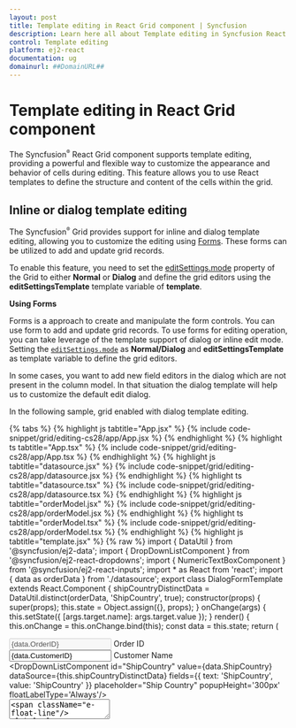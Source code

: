 ```yaml
---
layout: post
title: Template editing in React Grid component | Syncfusion
description: Learn here all about Template editing in Syncfusion React Grid component of Syncfusion Essential JS 2 and more.
control: Template editing 
platform: ej2-react
documentation: ug
domainurl: ##DomainURL##
---
```


# Template editing in React Grid component

The Syncfusion<sup style="font-size:70%">&reg;</sup> React Grid component supports template editing, providing a powerful and flexible way to customize the appearance and behavior of cells during editing. This feature allows you to use React templates to define the structure and content of the cells within the grid.

## Inline or dialog template editing 

The Syncfusion<sup style="font-size:70%">&reg;</sup> Grid provides support for inline and dialog template editing, allowing you to customize the editing using [Forms](https://legacy.reactjs.org/docs/forms.html). These forms can be utilized to add and update grid records.

To enable this feature, you need to set the [editSettings.mode](https://ej2.syncfusion.com/react/documentation/api/grid/editSettings/#mode) property of the Grid to either **Normal** or **Dialog** and define the grid editors using the **editSettingsTemplate** template variable of **template**.

**Using Forms**

Forms is a approach to create and manipulate the form controls. You can use form to add and update grid records. To use forms for editing operation, you can take leverage of the template support of dialog or inline edit mode. Setting the [`editSettings.mode`](https://ej2.syncfusion.com/react/documentation/api/grid/editSettings/#mode) as **Normal/Dialog** and **editSettingsTemplate** as template variable to define the grid editors.

In some cases, you want to add new field editors in the dialog which are not present in the column model. In that situation the dialog template will help us to customize the default edit dialog.

In the following sample, grid enabled with dialog template editing.

{% tabs %}
{% highlight js tabtitle="App.jsx" %}
{% include code-snippet/grid/editing-cs28/app/App.jsx %}
{% endhighlight %}
{% highlight ts tabtitle="App.tsx" %}
{% include code-snippet/grid/editing-cs28/app/App.tsx %}
{% endhighlight %}
{% highlight js tabtitle="datasource.jsx" %}
{% include code-snippet/grid/editing-cs28/app/datasource.jsx %}
{% endhighlight %}
{% highlight ts tabtitle="datasource.tsx" %}
{% include code-snippet/grid/editing-cs28/app/datasource.tsx %}
{% endhighlight %}
{% highlight js tabtitle="orderModel.jsx" %}
{% include code-snippet/grid/editing-cs28/app/orderModel.jsx %}
{% endhighlight %}
{% highlight ts tabtitle="orderModel.tsx" %}
{% include code-snippet/grid/editing-cs28/app/orderModel.tsx %}
{% endhighlight %}
{% highlight js tabtitle="template.jsx" %}
{% raw %}
import { DataUtil } from '@syncfusion/ej2-data';
import { DropDownListComponent } from '@syncfusion/ej2-react-dropdowns';
import { NumericTextBoxComponent } from '@syncfusion/ej2-react-inputs';
import * as React from 'react';
import { data as orderData } from './datasource';
export class DialogFormTemplate extends React.Component {
    shipCountryDistinctData = DataUtil.distinct(orderData, 'ShipCountry', true);
    constructor(props) {
        super(props);
        this.state = Object.assign({}, props);
    }
    onChange(args) {
        this.setState({ [args.target.name]: args.target.value });
    }
    render() {
        this.onChange = this.onChange.bind(this);
        const data = this.state;
        return (<div>
            <div className="form-row">
                <div className="form-group col-md-6">
                    <div className="e-float-input e-control-wrapper">
                        <input id="OrderID" name="OrderID" type="text" disabled={!data.isAdd} value={data.OrderID} onChange={this.onChange}/>
                        <span className="e-float-line"/>
                        <label className="e-float-text e-label-top"> Order ID</label>
                    </div>
                </div>
                <div className="form-group col-md-6">
                    <div className="e-float-input e-control-wrapper">
                        <input value={data.CustomerID} id="CustomerID" name="CustomerID" type="text" onChange={this.onChange}/>
                        <span className="e-float-line"/>
                        <label className="e-float-text e-label-top">Customer Name</label>
                    </div>
                </div>
            </div>
            <div className="form-row">
                <div className="form-group col-md-6">
                    <NumericTextBoxComponent id="Freight" format='C2' value={data.Freight} placeholder="Freight" floatLabelType='Always'/>
                </div>
                <div className="form-group col-md-6">
                    <DropDownListComponent id="ShipCountry" value={data.ShipCountry} dataSource={this.shipCountryDistinctData} fields={{ text: 'ShipCountry', value: 'ShipCountry' }} placeholder="Ship Country" popupHeight='300px' floatLabelType='Always'/>
                </div>
            </div>
            <div className="form-row">
                <div className="form-group col-md-12">
                    <div className="e-float-input e-control-wrapper">
                        <textarea id="ShipAddress" name="ShipAddress" value={data.ShipAddress} onChange={this.onChange}/>
                        <span className="e-float-line"/>
                        <label className="e-float-text e-label-top">Ship Address</label>
                    </div>
                </div>
            </div>
        </div>);
    }
}
{% endraw %}
{% endhighlight %}
{% highlight ts tabtitle="template.tsx" %}
{% raw %}
import { DataUtil } from '@syncfusion/ej2-data';
import { DropDownListComponent } from '@syncfusion/ej2-react-dropdowns';
import { NumericTextBoxComponent } from '@syncfusion/ej2-react-inputs';
import * as React from 'react';
import { data as orderData } from './datasource';
import { IOrderModel } from './orderModel';

export class DialogFormTemplate extends React.Component<{}, {}> {
    private shipCountryDistinctData: any = DataUtil.distinct(orderData, 'ShipCountry', true );
    constructor(props: object) {
        super(props);
        this.state = Object.assign({}, props);
    }

    public onChange(args: any) {
        this.setState({[(args.target as HTMLInputElement).name]: args.target.value});
    }

    public render(): any {
        this.onChange = this.onChange.bind(this);
        const data: IOrderModel = this.state;
        return (<div>
            <div className="form-row">
                <div className="form-group col-md-6">
                    <div className="e-float-input e-control-wrapper">
                        <input id="OrderID" name="OrderID" type="text" disabled={!data.isAdd} value={data.OrderID} onChange={this.onChange} />
                        <span className="e-float-line"/>
                        <label className="e-float-text e-label-top"> Order ID</label>
                    </div>
                </div>
                <div className="form-group col-md-6">
                    <div className="e-float-input e-control-wrapper" >
                        <input value={data.CustomerID} id="CustomerID" name="CustomerID" type="text" onChange={this.onChange} />
                        <span className="e-float-line"/>
                        <label className="e-float-text e-label-top">Customer Name</label>
                    </div>
                </div>
            </div>
            <div className="form-row">
                <div className="form-group col-md-6">
                    <NumericTextBoxComponent id="Freight" format='C2' value={data.Freight} placeholder="Freight" floatLabelType='Always'/>
                </div>
                <div className="form-group col-md-6">
                    <DropDownListComponent id="ShipCountry" value={data.ShipCountry} dataSource={this.shipCountryDistinctData}
                        fields={{text: 'ShipCountry', value: 'ShipCountry' }} placeholder="Ship Country"
                        popupHeight='300px' floatLabelType='Always'/>
                </div>
            </div>
            <div className="form-row">
                <div className="form-group col-md-12">
                    <div className="e-float-input e-control-wrapper">
                        <textarea id="ShipAddress" name="ShipAddress" value={data.ShipAddress} onChange={this.onChange} />
                        <span className="e-float-line"/>
                        <label className="e-float-text e-label-top">Ship Address</label>
                    </div>
                </div>
            </div>
        </div>);
    }
}
{% endraw %}
{% endhighlight %}
{% endtabs %}

 {% previewsample "page.domainurl/code-snippet/grid/editing-cs28" %}

> The Dialog/Inline template form editors should have **name** attribute.

## Using template context

You can enhance the customization of your grid's edit forms by utilizing template contexts, such as accessing row details inside template, rendering editors as components, getting values from editors, setting focus to editors, and disabling default form validation, and adding custom validation. These features are applicable in both **inline** and **dialog** editing modes.

The following template context topics are demonstrated through a practical example in the [Render tab component inside the dialog template](https://ej2.syncfusion.com/react/documentation/grid/editing/template-editing#render-tab-component-inside-the-dialog-template) topic.

### Access row details inside template using template context

When utilizing edit templates in the Grid , you can access crucial row information within an ngTemplate when utilizing edit templates. This enables dynamic binding of attributes, values, or elements based on the specific row being edited. This is particularly useful for conditionally rendering or modifying elements in the edit template based on the row's state.

The following properties will be available at the time of template execution:

| Property Name | Usage |
|---------------|-------|
| <kbd>isAdd</kbd> | A Boolean property that defines whether the current row is a new record or not. |

The following code example demonstrates the usage of the `isAdd` property in an edit template to disable the **OrderID** textbox when it's not a new record:

```ts
<div className="form-group col-md-6">
  {data.isAdd && (
    <div className="e-float-input e-control-wrapper">
      <input id="OrderID" name="OrderID" type="text" disabled={!data.isAdd} value={props.OrderID} onChange={onChange} />
      <span className="e-float-line"></span>
      <label className="e-float-text e-label-top">Order ID</label>
    </div>
  )}
</div>
```

### Render editors as components 

The Syncfusion<sup style="font-size:70%">&reg;</sup> Grid provides a powerful feature that allows you to dynamically render Syncfusion<sup style="font-size:70%">&reg;</sup> EJ2 controls as form editors during the editing process. This functionality is particularly useful when you want to provide feature-rich controls for data entry within the edit form.

To achieve this by utilizing the [actionComplete](https://ej2.syncfusion.com/react/documentation/api/grid/#actioncomplete) event of the Grid and specifying `requestType` as **beginEdit** or **add**.

The following code example illustrates rendering the `DropDownList` component in the `actionComplete` event.

```typescript

const actionComplete = (args: DialogEditEventArgs) => {
  if ((args.requestType === 'beginEdit' || args.requestType === 'add')) {
      let countryData: {}[] = DataUtil.distinct(data, 'ShipCountry', true) ;
      new DropDownList({value: args.rowData.ShipCountry, popupHeight: '200px', floatLabelType: 'Always',
          dataSource: countryData, fields: {text: 'ShipCountry', value: 'ShipCountry'}, placeholder: 'Ship Country'}, args.form.elements.namedItem('ShipCountry') as HTMLInputElement);
  }
}

```

### Get value from editor

The get value from editor feature in the Syncfusion<sup style="font-size:70%">&reg;</sup> Grid allows you to read, format, and update the current editor value before it is saved. This feature is particularly valuable when you need to perform specific actions on the data, such as formatting or validation, before it is committed to the underlying data source. 

To achieve this feature, you can utilize the [actionBegin](https://ej2.syncfusion.com/react/documentation/api/grid/#actionbegin) event with the **requestType** set to **save**.

In the following code example, the freight value has been formatted and updated.

```typescript
    const actionBegin = (args: SaveEventArgs) => {
        if (args.requestType === 'save') {
            // cast string to integer value.
            (args.data as ColumnDataType).Freight = parseFloat(((args as any).form.querySelector('#Freight').ej2_instances[0] as HTMLInputElement).value);
        }
    }
```

### Set focus to particular column editor 

The Syncfusion<sup style="font-size:70%">&reg;</sup> Grid allows you to control the focus behavior of input elements in edit forms. By default, the first input element in the dialog receives focus when the dialog is opened. However, in scenarios where the first input element is disabled or hidden, you can specify which valid input element should receive focus. This can be achieved using the [actionComplete](https://ej2.syncfusion.com/react/documentation/api/grid/#actioncomplete) event of the Grid,  where the **requestType** is set to **beginEdit**.

In the following code example, the CustomerID column focused.

```typescript
    const actionComplete = (args: DialogEditEventArgs) => {
        // Set initail Focus
        if (args.requestType === 'beginEdit') {
            ((args.form as HTMLFormElement).elements.namedItem('CustomerID') as HTMLInputElement).focus();
        }
    }
```

## Disable default form validation

The Syncfusion<sup style="font-size:70%">&reg;</sup> Grid provides built-in support for [react form validation](https://react-bootstrap.netlify.app/docs/forms/validation/) to ensure data integrity and accuracy during editing. However, there might be scenarios where you want to disable the default form validation rules. This can be achieved using the [removeRules](https://helpej2.syncfusion.com/documentation/api/form-validator/#removerules) method within the [actionComplete](https://ej2.syncfusion.com/react/documentation/api/grid/#actioncomplete) event of the Grid.

To disable default form validation rules in the Grid, follow these steps:

```typescript

    const actionComplete = (args: DialogEditEventArgs) => {
        if ((args.requestType === 'beginEdit' || args.requestType === 'add')) {
            // Disable the Validation Rules
            (args.form as HTMLFormElement)['ej2_instances'][0].removeRules();
        }
    }

```

> You can use this method to disable validation rules: **args.form.ej2_instances[0].rules = {}**.

## Adding validation rules for custom editors

The Syncfusion<sup style="font-size:70%">&reg;</sup> Grid provides the ability to add validation rules for fields that are not present in the column model. This feature is particularly useful to prevent erroneous or inconsistent data from being submitted, ultimately enhancing the reliability of your application's data.

To accomplish this, you can utilize the [actionComplete](https://ej2.syncfusion.com/react/documentation/api/grid/#actioncomplete) event along with the [addRules](https://ej2.syncfusion.com/documentation/api/form-validator/#addrules) method.

Here's how you can use the `addRules` method to add validation rules for custom editors in the `actionComplete` event: 

```typescript

    const actionComplete = (args: DialogEditEventArgs) => {
        if ((args.requestType === 'beginEdit' || args.requestType === 'add')) {
            // Add Validation Rules
            (args.form as HTMLFormElement)['ej2_instances'][0].addRules('Freight', { max: 500 });
        }
    }

```

## Render tab component inside the dialog template

You can enhance the editing experience in the Grid by rendering a [Tab](../../../tab/index.html) component inside the dialog template. This feature is especially useful when you want to present multiple editing sections or categories in a tabbed layout, ensuring a more intuitive and easily navigable interface for data editing.

To enable this functionality, you need to set the [editSettings.mode](https://ej2.syncfusion.com/react/documentation/api/grid/editSettings/#mode) property of the Grid to **Dialog**. This configures the Grid to use the dialog editing mode. Additionally, you can use the [editSettingsTemplate](https://ej2.syncfusion.com/react/documentation/api/grid/editSettings/#template) property to define a template variable that contains the `Tab` component and its corresponding content.

The following example renders a tab component inside the edit dialog. The tab component has two tabs, and once you fill in the first tab and navigate to the second one, the validation for the first tab is performed before navigating to the second.

{% tabs %}
{% highlight js tabtitle="App.jsx" %}
{% include code-snippet/grid/tabediting-cs1/app/App.jsx %}
{% endhighlight %}
{% highlight ts tabtitle="App.tsx" %}
{% include code-snippet/grid/tabediting-cs1/app/App.tsx %}
{% endhighlight %}
{% highlight js tabtitle="datasource.jsx" %}
{% include code-snippet/grid/tabediting-cs1/app/datasource.jsx %}
{% endhighlight %}
{% highlight ts tabtitle="datasource.tsx" %}
{% include code-snippet/grid/tabediting-cs1/app/datasource.tsx %}
{% endhighlight %}
{% highlight js tabtitle="tabOne.jsx" %}
{% raw %}
import * as React from 'react';
export class TabOneComponent extends React.Component {
    tab;
    constructor(props) {
        super(props);
        this.state = Object.assign({}, props[0]);
        this.tab = props[1];
    }
    onChange(args) {
        this.setState({ [args.target.name]: args.target.value });
    }
    next() {
        let valid = true;
        [].slice.call(document.getElementById('tab1').querySelectorAll('[name]'))
            .forEach((element) => {
            element.form.ej2_instances[0].validate(element.name);
            if (element.getAttribute('aria-invalid') === 'true') {
                valid = false;
            }
        });
        if (!valid) {
            return;
        }
        if (this.tab) {
            this.tab.select(1);
        }
    }
    render() {
        this.onChange = this.onChange.bind(this);
        this.next = this.next.bind(this);
        const data = this.state;
        return (<div id='tab1'>
        <div className="form-row">
            <div className="form-group">
                <div className="e-float-input e-control-wrapper">
                    <input id="OrderID" name="OrderID" type="text" disabled={!data.isAdd} value={data.OrderID} onChange={this.onChange}/>
                    <span className="e-float-line"/>
                    <label className="e-float-text e-label-top"> Order ID</label>
                </div>
            </div>
        </div>
        <div className="form-row">
            <div className="form-group">
                <div className="e-float-input e-control-wrapper">
                    <input value={data.CustomerID} id="CustomerName" name="CustomerID" type="text" onChange={this.onChange}/>
                    <span className="e-float-line"/>
                    <label className="e-float-text e-label-top">Customer Name</label>
                </div>
            </div>
        </div>
        <div id='footer'> 
            <button id="nextBtn" className='e-info e-btn' type="button" style={{ float: "right" }} onClick={this.next}>Next</button>
        </div>
    </div>);
    }
}

{% endraw %}
{% endhighlight %}
{% highlight ts tabtitle="tabOne.tsx" %}
{% raw %}

import { TabComponent } from '@syncfusion/ej2-react-navigations';
import * as React from 'react';
import { IOrderModel } from './orderModel';

export class TabOneComponent extends React.Component<{}, {}> {
    public tab: TabComponent | null;
    constructor(props: any) {
        super(props);
        this.state = Object.assign({}, props[0]);
        this.tab = props[1];
    }

    public onChange(args: React.ChangeEvent) {
        this.setState({[(args.target as HTMLInputElement).name]: (args.target as HTMLInputElement).value});
    }

    public next() {
        let valid: boolean = true;
        [].slice.call((document.getElementById('tab1') as HTMLElement).querySelectorAll('[name]'))
            .forEach((element: any) => {
                element.form.ej2_instances[0].validate(element.name);
                if (element.getAttribute('aria-invalid') === 'true'){
                    valid = false;
                }
        });
        if (!valid) {
        return
        }
        if (this.tab) {
            this.tab.select(1);
        }
    }

    public render(): any {
        this.onChange = this.onChange.bind(this);
        this.next = this.next.bind(this);
        const data: IOrderModel = this.state;
        return (<div id='tab1'>
        <div className="form-row">
            <div className="form-group">
                <div className="e-float-input e-control-wrapper">
                    <input id="OrderID" name="OrderID" type="text" disabled={!data.isAdd} value={data.OrderID} onChange={this.onChange} />
                    <span className="e-float-line"/>
                    <label className="e-float-text e-label-top"> Order ID</label>
                </div>
            </div>
        </div>
        <div className="form-row">
            <div className="form-group">
                <div className="e-float-input e-control-wrapper" >
                    <input value={data.CustomerID} id="CustomerName" name="CustomerID" type="text" onChange={this.onChange} />
                    <span className="e-float-line"/>
                    <label className="e-float-text e-label-top">Customer Name</label>
                </div>
            </div>
        </div>
        <div id='footer'> 
            <button id="nextBtn" className='e-info e-btn' type="button" style={{float: "right"}} onClick={this.next}>Next</button>
        </div>
    </div>);
    }
}
{% endraw %}
{% endhighlight %}
{% highlight js tabtitle="tabTwo.jsx" %}
{% raw %}
import { DataUtil } from '@syncfusion/ej2-data';
import { DropDownListComponent } from '@syncfusion/ej2-react-dropdowns';
import { CheckBoxComponent } from '@syncfusion/ej2-react-buttons';
import * as React from 'react';
import { data as orderData } from './datasource';
export class TabTwoComponent extends React.Component {
    shipCountryDistinctData = DataUtil.distinct(orderData, 'ShipCountry', true);
    grid;
    constructor(props) {
        super(props);
        this.state = Object.assign({}, props[0]);
        this.grid = props[2];
    }
    onChange(args) {
        this.setState({ [args.target.name]: args.target.value });
    }
    submit() {
        let valid = true;
        [].slice.call(document.getElementById('tab1').querySelectorAll('[name]'))
            .forEach((element) => {
            element.form.ej2_instances[0].validate(element.name);
            if (element.getAttribute('aria-invalid') === 'true') {
                valid = false;
            }
        });
        if (!valid) {
            return;
        }
        if (this.grid) {
            this.grid.endEdit();
        }
    }
    render() {
        this.submit = this.submit.bind(this);
        const data = this.state;
        return (<div id='tab2'>
        <div className="form-row">
            <div className="form-group">
                <DropDownListComponent id="ShipCountry" value={data.ShipCountry} dataSource={this.shipCountryDistinctData} fields={{ text: 'ShipCountry', value: 'ShipCountry' }} placeholder="Ship Country" popupHeight='300px' floatLabelType='Always'/>
            </div>
        </div>
        <div className="form-row">
            <div className="form-group">
                <CheckBoxComponent name="Verified" id="Verified" label="Verified" checked={data.Verified}/>
            </div>
        </div>
        <div id='footer'>   
            <button id="submitBtn" className="e-info e-btn" type="button" style={{ float: "right" }} onClick={this.submit}>SUBMIT</button>
        </div>
    </div>);
    }
}
{% endraw %}
{% endhighlight %}
{% highlight ts tabtitle="tabTwo.tsx" %}
{% raw %}
import { DataUtil } from '@syncfusion/ej2-data';
import { Grid } from '@syncfusion/ej2-grids';
import { DropDownListComponent } from '@syncfusion/ej2-react-dropdowns';
import { CheckBoxComponent } from '@syncfusion/ej2-react-buttons';
import * as React from 'react';
import { data as orderData } from './datasource';
import { IOrderModel } from './orderModel';

export class TabTwoComponent extends React.Component<{}, {}> {
    private shipCountryDistinctData: any = DataUtil.distinct(orderData, 'ShipCountry', true );
    private grid: Grid | null;
    constructor(props: any) {
        super(props);
        this.state = Object.assign({}, props[0]);
        this.grid = props[2];
    }

    public onChange(args: React.ChangeEvent) {
        this.setState({[(args.target as HTMLInputElement).name]: (args.target as HTMLInputElement).value});
    }

    public submit() {
        let valid: boolean = true;
        [].slice.call((document.getElementById('tab1') as HTMLElement).querySelectorAll('[name]'))
            .forEach((element: any) => {
            element.form.ej2_instances[0].validate(element.name);
            if (element.getAttribute('aria-invalid') === 'true'){
                valid = false;
            }
        });
        if (!valid) {
        return
        }
        if (this.grid) {
            this.grid.endEdit();
        }
    }

    public render(): any {
        this.submit = this.submit.bind(this);
        const data: IOrderModel = this.state;
        return (<div id='tab2'>
        <div className="form-row">
        <div className="form-group">
                <DropDownListComponent id="ShipCountry" value={data.ShipCountry} dataSource={this.shipCountryDistinctData} fields={{ text: 'ShipCountry', value: 'ShipCountry' }} placeholder="Ship Country" popupHeight='300px' floatLabelType='Always'/>
            </div>
        </div>
        <div className="form-row">
            <div className="form-group">
                <CheckBoxComponent name="Verified" id="Verified" label="Verified" checked={data.Verified}/>
            </div>
        </div>
        <div id='footer'>   
            <button id="submitBtn" className="e-info e-btn" type="button" style={{float: "right"}} onClick={this.submit}>SUBMIT</button>
        </div>
    </div>);
    }
}
{% endraw %}
{% endhighlight %}
{% highlight js tabtitle="wizardTab.jsx" %}
{% raw %}
import { TabComponent, TabItemDirective, TabItemsDirective } from '@syncfusion/ej2-react-navigations';
import * as React from 'react';
import { TabOneComponent } from './tabOne';
import { TabTwoComponent } from './tabTwo';
export class DialogFormTemplate extends React.Component {
    grid;
    tab;
    constructor(props) {
        super(props);
        this.state = Object.assign({}, props[0]);
        this.grid = props[1];
    }
    tabOne() {
        const tab = [this.state, this.tab, this.grid];
        return (<TabOneComponent {...tab}/>);
    }
    tabTwo() {
        const tab = [this.state, this.tab, this.grid];
        return (<TabTwoComponent {...tab}/>);
    }
    next() {
        let valid = true;
        [].slice.call(document.getElementById('tab1')
            .querySelectorAll('[name]')).forEach((element) => {
            element.form.ej2_instances[0].validate(element.name);
            if (element.getAttribute('aria-invalid') === 'true') {
                valid = false;
            }
        });
        if (!valid) {
            return false;
        }
        return true;
    }
    selecting(e) {
        {
            if (e.isSwiped) {
                e.cancel = true;
            }
            if (e.selectingIndex === 1) {
                e.cancel = !this.next();
            }
        }
    }
    render() {
        this.tabOne = this.tabOne.bind(this);
        this.tabTwo = this.tabTwo.bind(this);
        this.selecting = this.selecting.bind(this);
        return (<div>
             <TabComponent id='defaultTab' ref={t => this.tab = t} selecting={this.selecting}>
                <TabItemsDirective>
                    <TabItemDirective header={{ 'text': 'Details' }} content={this.tabOne}/>
                    <TabItemDirective header={{ 'text': 'Verify' }} content={this.tabTwo}/>
                </TabItemsDirective>
            </TabComponent>
        </div>);
    }
}
{% endraw %}
{% endhighlight %}
{% highlight ts tabtitle="wizardTab.tsx" %}
{% include code-snippet/grid/tabediting-cs1/app/wizardTab.tsx %}
{% endhighlight %}
{% endtabs %}

 {% previewsample "page.domainurl/code-snippet/grid/tabediting-cs1" %}